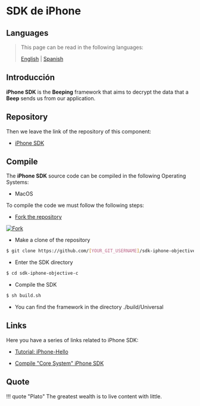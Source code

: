 # SDK de iPhone

## Languages

> This page can be read in the following languages:
>  
> [English](https://docs.beeping.land/componets/sdk-iphone/) | [Spanish](https://docs-es.beeping.land/componets/sdk-iphone/)

## Introducción

**iPhone SDK** is the **Beeping** framework that aims to decrypt the data that a **Beep** sends us from our application.

## Repository

Then we leave the link of the repository of this component:

* [iPhone SDK](https://github.com/beeping-io/sdk-iphone-objective-c)

## Compile

The **iPhone SDK** source code can be compiled in the following Operating Systems:

- MacOS

To compile the code we must follow the following steps:

- [Fork the repository](https://github.com/beeping-io/sdk-iphone-objective-c)

[![Fork](/assets/images/shoots/iphonesdk-fork.jpg)](/assets/images/shoots/iphonesdk-fork.jpg)

-  Make a clone of the repository

``` bash
$ git clone https://github.com/[YOUR_GIT_USERNAME]/sdk-iphone-objective-c
```

- Enter the SDK directory

``` bash
$ cd sdk-iphone-objective-c
```

- Compile the SDK

``` bash
$ sh build.sh
```

- You can find the framework in the directory ./build/Universal

## Links

Here you have a series of links related to iPhone SDK:

- [Tutorial: iPhone-Hello](/tutorials/iphone-hello/)

- [Compile "Core System" iPhone SDK](/components/core/)

## Quote

!!! quote "Plato"
    The greatest wealth is to live content with little.
